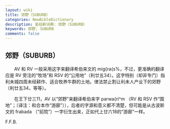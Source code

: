 ```yaml
---
layout: wiki
title: 郊野（SUBURB）
categories: NewBibleDictionary
description: 圣经新词典: 郊野（SUBURB）
keywords: 郊野, SUBURB
comments: false
---
```


## 郊野（SUBURB）

　　AV 和 RV 一般采用这字来翻译希伯来文的 mig{ra{s%，不过，更准确的翻译应是 RV 旁注的“牧场”和 RSV 的“公用地”（利廿五34）。这字特别（却非专门）指利未城四周未经耕作、适合牧养牛群的土地。律法禁止割让利未人产业下的郊野（利廿五34，等等）。

　　在王下廿三11，AV 以“郊野”来翻译希伯来字 parwa{ri^m （RV 和 RSV 作“围地”；〔译注：和合本作“游廊”〕），后者的字源和意义都不清楚，但可能是从古波斯文的 frabada （“前院”）一字衍生出来，正如代上廿六18的“游廊”一样。

F.F.B.








